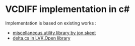 # VCDIFF implementation in c#

Implementation is based on existing works :

* [miscellaneous utility library by jon skeet](http://jonskeet.uk/csharp/miscutil/)
* [delta.cs in LVK.Open library](http://sourceforge.net/projects/lvkopen/)